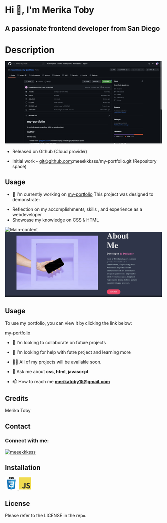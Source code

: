 # Hi 👋, I'm Merika Toby
## A passionate frontend developer from San Diego

# Description 

![Github](./GIthub%20Repo%20-%20My%20portfolio.png)
* Released on Github (Cloud provider)

* Initial work - git@github.com:meeekkksss/my-portfolio.git (Repository space)

## Usage

- 🔭 I’m currently working on [my-portfolio](https://meeekkksss.github.io/my-portfolio/?email=&submit=Let%27s+Start#home)
This project was designed to demonstrate: 
* Reflection on my accomplishments, skills , and experience as a webdeveloper
* Showcase my knowledge on CSS & HTML
<!-- * Implementing skills and showecasing my skills so far -->
![Main-content](./MAIN%20SECTION.png)
![About Me](./About%20Me%20Section.png)

## Usage 
To use my portfolio, you can view it by clicking the link below:

[my-portfolio](https://meeekkksss.github.io/my-portfolio/?email=&submit=Let%27s+Start#home)

- 👯 I’m looking to collaborate on future projects

- 🤝 I’m looking for help with futre project and learning more

- 👨‍💻 All of my projects will be available soon. 

- 💬 Ask me about **css, html, javascript**

- 📫 How to reach me **merikatoby15@gmail.com**

## Credits 
Merika Toby 

## Contact 
<h3 align="left">Connect with me:</h3>
<p align="left">
<a href="https://instagram.com/meeekkksss" target="blank"><img align="center" src="https://raw.githubusercontent.com/rahuldkjain/github-profile-readme-generator/master/src/images/icons/Social/instagram.svg" alt="meeekkksss" height="30" width="40" /></a>
</p>

## Installation 
<p align="left"> <a href="https://www.w3schools.com/css/" target="_blank" rel="noreferrer"> <img src="https://raw.githubusercontent.com/devicons/devicon/master/icons/css3/css3-original-wordmark.svg" alt="css3" width="40" height="40"/> </a> <a href="https://developer.mozilla.org/en-US/docs/Web/JavaScript" target="_blank" rel="noreferrer"> <img src="https://raw.githubusercontent.com/devicons/devicon/master/icons/javascript/javascript-original.svg" alt="javascript" width="40" height="40"/> </a> </p>

## License 
Please refer to the LICENSE in the repo. 
